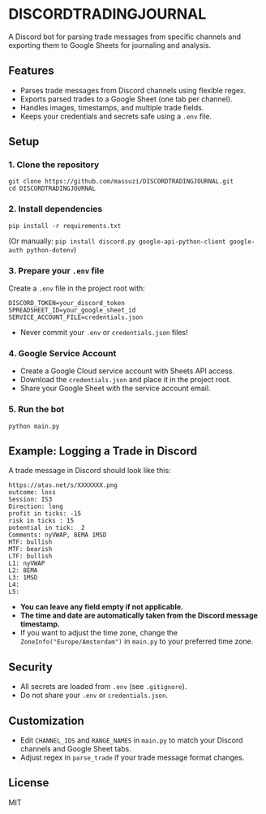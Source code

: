 # DISCORDTRADINGJOURNAL

A Discord bot for parsing trade messages from specific channels and exporting them to Google Sheets for journaling and analysis.

## Features
- Parses trade messages from Discord channels using flexible regex.
- Exports parsed trades to a Google Sheet (one tab per channel).
- Handles images, timestamps, and multiple trade fields.
- Keeps your credentials and secrets safe using a `.env` file.

## Setup

### 1. Clone the repository
```
git clone https://github.com/massuzi/DISCORDTRADINGJOURNAL.git
cd DISCORDTRADINGJOURNAL
```

### 2. Install dependencies
```
pip install -r requirements.txt
```
(Or manually: `pip install discord.py google-api-python-client google-auth python-dotenv`)

### 3. Prepare your `.env` file
Create a `.env` file in the project root with:
```
DISCORD_TOKEN=your_discord_token
SPREADSHEET_ID=your_google_sheet_id
SERVICE_ACCOUNT_FILE=credentials.json
```

- Never commit your `.env` or `credentials.json` files!

### 4. Google Service Account
- Create a Google Cloud service account with Sheets API access.
- Download the `credentials.json` and place it in the project root.
- Share your Google Sheet with the service account email.

### 5. Run the bot
```
python main.py
```

## Example: Logging a Trade in Discord

A trade message in Discord should look like this:

```
https://atas.net/s/XXXXXXX.png
outcome: loss
Session: IS3
Direction: long
profit in ticks: -15
risk in ticks : 15
potential in tick:  2
Comments: nyVWAP, 8EMA 1MSD
HTF: bullish
MTF: bearish
LTF: bullish
L1: nyVWAP
L2: 8EMA
L3: 1MSD
L4:
L5:
```

- **You can leave any field empty if not applicable.**
- **The time and date are automatically taken from the Discord message timestamp.**
- If you want to adjust the time zone, change the `ZoneInfo("Europe/Amsterdam")` in `main.py` to your preferred time zone.

## Security
- All secrets are loaded from `.env` (see `.gitignore`).
- Do not share your `.env` or `credentials.json`.

## Customization
- Edit `CHANNEL_IDS` and `RANGE_NAMES` in `main.py` to match your Discord channels and Google Sheet tabs.
- Adjust regex in `parse_trade` if your trade message format changes.

## License
MIT
